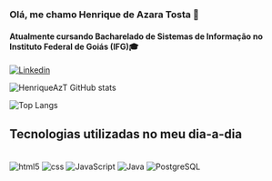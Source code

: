 
### Olá, me chamo Henrique de Azara Tosta 👋
#### Atualmente cursando Bacharelado de Sistemas de Informação no Instituto Federal de Goiás (<strong>IFG</strong>)🎓

[![Linkedin](https://img.shields.io/badge/LinkedIn-0077B5?style=for-the-badge&logo=linkedin&logoColor=white)](https://www.linkedin.com/in/henrique-de-azara-tosta-690799219/)

![HenriqueAzT GitHub stats](https://github-readme-stats-chi-blush-75.vercel.app/api?username=HenriqueAzT&show_icons=true&theme=dracula)

![Top Langs](https://github-readme-stats.vercel.app/api/top-langs/?username=HenriqueAzT&layout=compact&theme=dracula)

## Tecnologias utilizadas no meu dia-a-dia

<div style="display: inline_block"><br/>
    <img align="center" alt="html5" src="https://img.shields.io/badge/HTML5-E34F26?style=for-the-badge&logo=html5&logoColor=white" />
    <img align="center" alt="css" src="https://img.shields.io/badge/CSS3-1572B6?style=for-the-badge&logo=css3&logoColor=white" />
    <img align="center" alt="JavaScript" src="https://img.shields.io/badge/JavaScript-F7DF1E?style=for-the-badge&logo=javascript&logoColor=black" />
    <img align="center" alt="Java" src="https://img.shields.io/badge/Java-ED8B00?style=for-the-badge&logo=openjdk&logoColor=white" />
    <img align="center" alt="PostgreSQL" src="https://img.shields.io/badge/PostgreSQL-316192?style=for-the-badge&logo=postgresql&logoColor=white" />
</div>
